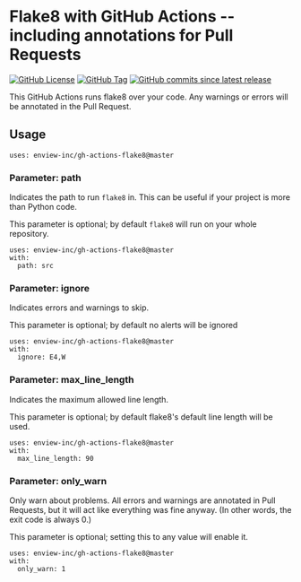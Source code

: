 # Flake8 with GitHub Actions -- including annotations for Pull Requests

[![GitHub License](https://img.shields.io/github/license/TrueBrain/actions-flake8)](https://github.com/TrueBrain/actions-flake8/blob/master/LICENSE)
[![GitHub Tag](https://img.shields.io/github/v/tag/TrueBrain/actions-flake8?include_prereleases&label=stable)](https://github.com/TrueBrain/actions-flake8/releases)
[![GitHub commits since latest release](https://img.shields.io/github/commits-since/TrueBrain/actions-flake8/latest/master)](https://github.com/TrueBrain/actions-flake8/commits/master)

This GitHub Actions runs flake8 over your code.
Any warnings or errors will be annotated in the Pull Request.

## Usage

```
uses: enview-inc/gh-actions-flake8@master
```

### Parameter: path

Indicates the path to run `flake8` in.
This can be useful if your project is more than Python code.

This parameter is optional; by default `flake8` will run on your whole repository.

```
uses: enview-inc/gh-actions-flake8@master
with:
  path: src
```

### Parameter: ignore

Indicates errors and warnings to skip.

This parameter is optional; by default no alerts will be ignored

```
uses: enview-inc/gh-actions-flake8@master
with:
  ignore: E4,W
```


### Parameter: max_line_length

Indicates the maximum allowed line length.

This parameter is optional; by default flake8's default line length will be used.

```
uses: enview-inc/gh-actions-flake8@master
with:
  max_line_length: 90
```


### Parameter: only_warn

Only warn about problems.
All errors and warnings are annotated in Pull Requests, but it will act like everything was fine anyway.
(In other words, the exit code is always 0.)

This parameter is optional; setting this to any value will enable it.

```
uses: enview-inc/gh-actions-flake8@master
with:
  only_warn: 1
```
